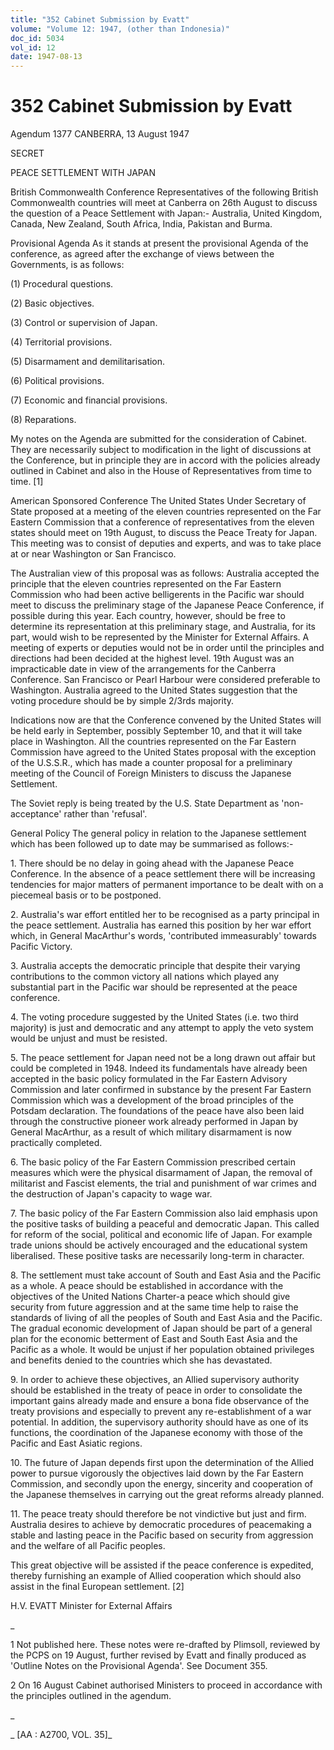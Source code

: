```yaml
---
title: "352 Cabinet Submission by Evatt"
volume: "Volume 12: 1947, (other than Indonesia)"
doc_id: 5034
vol_id: 12
date: 1947-08-13
---
```


# 352 Cabinet Submission by Evatt

Agendum 1377 CANBERRA, 13 August 1947

SECRET

PEACE SETTLEMENT WITH JAPAN

British Commonwealth Conference Representatives of the following British Commonwealth countries will meet at Canberra on 26th August to discuss the question of a Peace Settlement with Japan:- Australia, United Kingdom, Canada, New Zealand, South Africa, India, Pakistan and Burma.

Provisional Agenda As it stands at present the provisional Agenda of the conference, as agreed after the exchange of views between the Governments, is as follows:

(1) Procedural questions.

(2) Basic objectives.

(3) Control or supervision of Japan.

(4) Territorial provisions.

(5) Disarmament and demilitarisation.

(6) Political provisions.

(7) Economic and financial provisions.

(8) Reparations.

My notes on the Agenda are submitted for the consideration of Cabinet. They are necessarily subject to modification in the light of discussions at the Conference, but in principle they are in accord with the policies already outlined in Cabinet and also in the House of Representatives from time to time. [1]

American Sponsored Conference The United States Under Secretary of State proposed at a meeting of the eleven countries represented on the Far Eastern Commission that a conference of representatives from the eleven states should meet on 19th August, to discuss the Peace Treaty for Japan. This meeting was to consist of deputies and experts, and was to take place at or near Washington or San Francisco.

The Australian view of this proposal was as follows: Australia accepted the principle that the eleven countries represented on the Far Eastern Commission who had been active belligerents in the Pacific war should meet to discuss the preliminary stage of the Japanese Peace Conference, if possible during this year. Each country, however, should be free to determine its representation at this preliminary stage, and Australia, for its part, would wish to be represented by the Minister for External Affairs. A meeting of experts or deputies would not be in order until the principles and directions had been decided at the highest level. 19th August was an impracticable date in view of the arrangements for the Canberra Conference. San Francisco or Pearl Harbour were considered preferable to Washington. Australia agreed to the United States suggestion that the voting procedure should be by simple 2/3rds majority.

Indications now are that the Conference convened by the United States will be held early in September, possibly September 10, and that it will take place in Washington. All the countries represented on the Far Eastern Commission have agreed to the United States proposal with the exception of the U.S.S.R., which has made a counter proposal for a preliminary meeting of the Council of Foreign Ministers to discuss the Japanese Settlement.

The Soviet reply is being treated by the U.S. State Department as 'non-acceptance' rather than 'refusal'.

General Policy The general policy in relation to the Japanese settlement which has been followed up to date may be summarised as follows:-

1\. There should be no delay in going ahead with the Japanese Peace Conference. In the absence of a peace settlement there will be increasing tendencies for major matters of permanent importance to be dealt with on a piecemeal basis or to be postponed.

2\. Australia's war effort entitled her to be recognised as a party principal in the peace settlement. Australia has earned this position by her war effort which, in General MacArthur's words, 'contributed immeasurably' towards Pacific Victory.

3\. Australia accepts the democratic principle that despite their varying contributions to the common victory all nations which played any substantial part in the Pacific war should be represented at the peace conference.

4\. The voting procedure suggested by the United States (i.e. two third majority) is just and democratic and any attempt to apply the veto system would be unjust and must be resisted.

5\. The peace settlement for Japan need not be a long drawn out affair but could be completed in 1948. Indeed its fundamentals have already been accepted in the basic policy formulated in the Far Eastern Advisory Commission and later confirmed in substance by the present Far Eastern Commission which was a development of the broad principles of the Potsdam declaration. The foundations of the peace have also been laid through the constructive pioneer work already performed in Japan by General MacArthur, as a result of which military disarmament is now practically completed.

6\. The basic policy of the Far Eastern Commission prescribed certain measures which were the physical disarmament of Japan, the removal of militarist and Fascist elements, the trial and punishment of war crimes and the destruction of Japan's capacity to wage war.

7\. The basic policy of the Far Eastern Commission also laid emphasis upon the positive tasks of building a peaceful and democratic Japan. This called for reform of the social, political and economic life of Japan. For example trade unions should be actively encouraged and the educational system liberalised. These positive tasks are necessarily long-term in character.

8\. The settlement must take account of South and East Asia and the Pacific as a whole. A peace should be established in accordance with the objectives of the United Nations Charter-a peace which should give security from future aggression and at the same time help to raise the standards of living of all the peoples of South and East Asia and the Pacific. The gradual economic development of Japan should be part of a general plan for the economic betterment of East and South East Asia and the Pacific as a whole. It would be unjust if her population obtained privileges and benefits denied to the countries which she has devastated.

9\. In order to achieve these objectives, an Allied supervisory authority should be established in the treaty of peace in order to consolidate the important gains already made and ensure a bona fide observance of the treaty provisions and especially to prevent any re-establishment of a war potential. In addition, the supervisory authority should have as one of its functions, the coordination of the Japanese economy with those of the Pacific and East Asiatic regions.

10\. The future of Japan depends first upon the determination of the Allied power to pursue vigorously the objectives laid down by the Far Eastern Commission, and secondly upon the energy, sincerity and cooperation of the Japanese themselves in carrying out the great reforms already planned.

11\. The peace treaty should therefore be not vindictive but just and firm. Australia desires to achieve by democratic procedures of peacemaking a stable and lasting peace in the Pacific based on security from aggression and the welfare of all Pacific peoples.

This great objective will be assisted if the peace conference is expedited, thereby furnishing an example of Allied cooperation which should also assist in the final European settlement. [2]

H.V. EVATT Minister for External Affairs

_

1 Not published here. These notes were re-drafted by Plimsoll, reviewed by the PCPS on 19 August, further revised by Evatt and finally produced as 'Outline Notes on the Provisional Agenda'. See Document 355.

2 On 16 August Cabinet authorised Ministers to proceed in accordance with the principles outlined in the agendum.

_

_ [AA : A2700, VOL. 35]_
